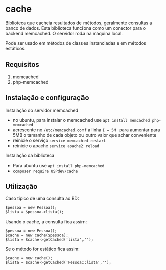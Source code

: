 # cache
Biblioteca que cacheia resultados de métodos, geralmente consultas a banco de dados. Esta biblioteca funciona como um conector para o backend memcached. O servidor roda na máquina local.

Pode ser usado em métodos de classes instanciadas e em métodos estáticos.

## Requisitos

1. memcached
2. php-memcached



## Instalação e configuração

Instalação do servidor memcached
* no ubuntu, para instalar o memcached use ```apt install memcached php-memcached```
* acrescente no ```/etc/memcached.conf``` a linha ```I = 5M ``` para aumentar para 5MB o tamanho de cada objeto ou outro valor que achar conveniente
* reinicie o serviço ``` service memcached restart ```
* reinicie o apache ``` service apache2 reload ```

Instalação da biblioteca
* Para ubuntu use ``` apt install php-memcached ```
* ``` composer require USPdev/cache ```

## Utilização

Caso típico de uma consulta ao BD:

    $pessoa = new Pessoa();
    $lista = $pessoa->lista();

Usando o cache, a consulta fica assim:

    $pessoa = new Pessoa();
    $cache = new cache($pessoa);
    $lista = $cache->getCached('lista','');

Se o método for estático fica assim:

    $cache = new cache();
    $lista = $cache->getCached('Pessoa::lista','');
